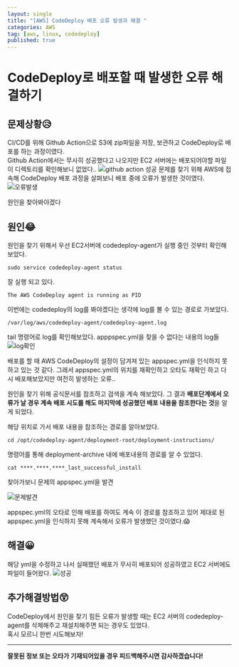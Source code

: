 ```yaml
---
layout: single
title: "[AWS] CodeDeploy 배포 오류 발생과 해결 "
categories: AWS
tag: [aws, linux, codedeploy]
published: true
---
```


# CodeDeploy로 배포할 때 발생한 오류 해결하기

## 문제상황😥

CI/CD를 위해 Github Action으로 S3에 zip파일을 저장, 보관하고 CodeDeploy로 배포를 하는 과정이였다.  
Github Action에서는 무사히 성공했다고 나오지만 EC2 서버에는 배포되어야할 파일이 디렉토리를 확인해보니 없었다..
![github action 성공](https://user-images.githubusercontent.com/77107216/194939456-0886d54c-5057-48d1-aa2b-64b1cbee6888.png)
문제를 찾기 위해 AWS에 접속해 CodeDeploy 배포 과정을 살펴보니 배포 중에 오류가 발생한 것이였다.
![오류발생](https://user-images.githubusercontent.com/77107216/194933621-5647842b-c26c-47df-88eb-84f9c09d837e.png)

원인을 찾아봐야겠다

## 원인😂

원인을 찾기 위해서 우선 EC2서버에 codedeploy-agent가 실행 중인 것부터 확인해보았다.

```linux
sudo service codedeploy-agent status
```

잘 실행 되고 있다.

```linux
The AWS CodeDeploy agent is running as PID
```

이번에는 codedeploy의 log를 봐야겠다는 생각에 log를 볼 수 있는 경로로 가보았다.

```linux
/var/log/aws/codedeploy-agent/codedeploy-agent.log
```

tail 명령어로 log를 확인해보았다.
apppspec.yml을 찾을 수 없다는 내용의 log들
![log확인](https://user-images.githubusercontent.com/77107216/194933627-9c053147-577f-4ee3-8322-efb1dcda3557.png)

배포를 할 때 AWS CodeDeploy의 설정이 담겨져 있는 appspec.yml을 인식하지 못하고 있는 것 같다. 그래서 appspec.yml의 위치를 재확인하고 오타도 재확인 하고 다시 배포해보았지만 여전히 발생하는 오류..

원인을 찾기 위해 공식문서를 참조하고 검색을 계속 해보았다.
그 결과 **배포단계에서 오류가 날 경우 계속 배포 시도를 해도 마지막에 성공했던 배포 내용을 참조한다는 것**을 알게 되었다.

해당 위치로 가서 배포 내용을 참조하는 경로를 알아보았다.

```linux
cd /opt/codedeploy-agent/deployment-root/deployment-instructions/
```

명령어를 통해 deployment-archive 내에 배포내용의 경로를 알 수 있었다.

```linux
cat ****.****.****_last_successful_install
```

찾아가보니 문제의 appspec.yml을 발견

![문제발견](https://user-images.githubusercontent.com/77107216/194933629-3e6d74bb-3710-49ef-bdd1-7f15ed0020dc.png)

appspec.yml의 오타로 인해 배포를 하여도 계속 이 경로를 참조하고 있어 제대로 된 appspec.yml을 인식하지 못해 계속해서 오류가 발생했던 것이였다.😱

## 해결😀

해당 yml을 수정하고 나서 실패했던 배포가 무사히 배포되어 성공하였고 EC2 서버에도 파일이 들어왔다.
![성공](https://user-images.githubusercontent.com/77107216/194933630-0ea93b38-44af-4254-8818-b1bf8dc7d9d7.png)

## 추가해결방법😲

CodeDeploy에서 원인을 찾기 힘든 오류가 발생할 때는 EC2 서버의 codedeploy-agent를 삭제해주고 재설치해주면 되는 경우도 있었다.  
혹시 모르니 한번 시도해보자!

---

**잘못된 정보 또는 오타가 기재되어있을 경우 피드백해주시면 감사하겠습니다!**
